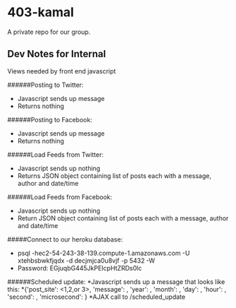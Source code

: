 403-kamal
=========

A private repo for our group.

Dev Notes for Internal
-----

Views needed by front end javascript

######Posting to Twitter:
* Javascript sends up message
* Returns nothing

######Posting to Facebook:
* Javascript sends up message
* Returns nothing

######Load Feeds from Twitter:
* Javascript sends up nothing
* Returns JSON object containing list of posts each with a message, author and date/time

######Load Feeds from Facebook:
* Javascript sends up nothing
* Return JSON object containing list of posts each with a message, author and date/time

#####Connect to our heroku database:
* psql -hec2-54-243-38-139.compute-1.amazonaws.com -U xtehbsbwkfjqdx -d decjmjca0u8vjf -p 5432 -W
* Password: EGjuqbG445JkPEIcpHtZRDs0lc


######Scheduled update:
*Javascript sends up a message that looks like this:
    *{'post_site': <1,2,or 3>, 'message': <post>, 'year': <year>, 'month': <month>, 'day': <day>, 'hour': <hour>, 'second': <second>, 'microsecond': <microsecond>}
    *AJAX call to /scheduled_update
